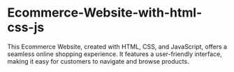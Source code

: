 # Ecommerce-Website-with-html-css-js
This Ecommerce Website, created with HTML, CSS, and JavaScript, offers a seamless online shopping experience. It features a user-friendly interface, making it easy for customers to navigate and browse products.
